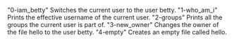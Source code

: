 "0-iam_betty"           Switches the current user to the user betty.
"1-who_am_i"            Prints the effective username of the current user.
"2-groups"              Prints all the groups the current user is part of.
"3-new_owner"           Changes the owner of the file hello to the user betty.
"4-empty"               Creates an empty file called hello. 
